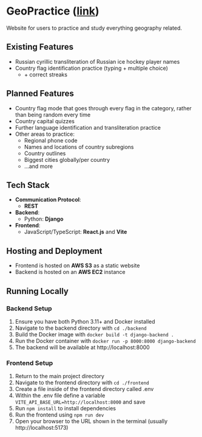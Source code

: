 # GeoPractice ([link](http://geopractice.com.s3-website.us-east-2.amazonaws.com/))
Website for users to practice and study everything geography related.

## Existing Features
- Russian cyrillic transliteration of Russian ice hockey player names
- Country flag identification practice (typing + multiple choice)
  - \+ correct streaks

## Planned Features
- Country flag mode that goes through every flag in the category, rather than being random every time
- Country capital quizzes
- Further language identification and transliteration practice
- Other areas to practice:
  - Regional phone code
  - Names and locations of country subregions
  - Country outlines
  - Biggest cities globally/per country
  - ...and more

## Tech Stack
-   **Communication Protocol**:
    - **REST**
-   **Backend**:
    - Python: **Django**
-   **Frontend**:
    - JavaScript/TypeScript: **React.js** and **Vite**

## Hosting and Deployment
- Frontend is hosted on **AWS S3** as a static website
- Backend is hosted on an **AWS EC2** instance

## Running Locally

### Backend Setup
1. Ensure you have both Python 3.11+ and Docker installed
2. Navigate to the backend directory with `cd ./backend`
3. Build the Docker image with `docker build -t django-backend .`
4. Run the Docker container with `docker run -p 8000:8000 django-backend`
5. The backend will be available at http://localhost:8000

### Frontend Setup
1. Return to the main project directory
2. Navigate to the frontend directory with `cd ./frontend`
3. Create a file inside of the frontend directory called .env
4. Within the .env file define a variable `VITE_API_BASE_URL=http://localhost:8000` and save
5. Run `npm install` to install dependencies
6. Run the frontend using `npm run dev`
7. Open your browser to the URL shown in the terminal (usually http://localhost:5173)
